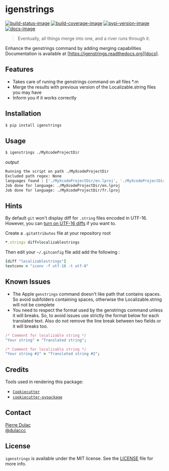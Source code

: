 # igenstrings

[![build-status-image]][travis]
[![build-coverage-image]][codecov]
[![pypi-version-image]][pypi]
[![docs-image]][docs]

> Eventually, all things merge into one, and a river runs through it.

Enhance the genstrings command by adding merging capabilities  
Documentation is available at [https://igenstrings.readthedocs.org][docs].

## Features

* Takes care of runing the genstrings command on all files \*.m
* Merge the results with previous version of the Localizable.string files you may have
* Inform you if it works correctly

## Installation

```sh
$ pip install igenstrings
```

## Usage

```sh
$ igenstrings ./MyXcodeProjectDir
```

*output*

```sh
Running the script on path ./MyXcodeProjectDir
Excluded path regex: None
languages found : ['./MyXcodeProjectDir/en.lproj', './MyXcodeProjectDir/fr.lproj']
Job done for language: ./MyXcodeProjectDir/en.lproj
Job done for language: ./MyXcodeProjectDir/fr.lproj
```

## Hints

By default `git` won't display diff for `.string` files encoded in UTF-16. However, you can [turn on UTF-16 diffs](http://blog.xk72.com/post/31456986659/diff-strings-files-in-git) if you want to.

Create a `.gitattributes` file at your repository root

```ruby
*.strings diff=localizablestrings
```

Then edit your `~/.gitconfig` file add add the following :

```ruby
[diff "localizablestrings"]
textconv = "iconv -f utf-16 -t utf-8"
```

## Known Issues

* The Apple `genstrings` command doesn't like path that contains spaces.
  So avoid subfolders containing spaces, otherwise the Localizable.string will not be complete
* You need to respect the format used by the genstrings command unless it will breaks.
  So, to avoid issues use strictly the format below for each translated text.
  Also do not remove the line break between two fields or it will breaks too.

```ruby
/* Comment for localizable string */
"Your string" = "Translated string";

/* Comment for localizable string */
"Your string #2" = "Translated string #2";
```

## Credits

Tools used in rendering this package:

*  [`Cookiecutter`][Cookiecutter]
*  [`cookiecutter-pypackage`][cookiecutter]

## Contact

[Pierre Dulac][github-dulaccc]  
[@dulaccc][twitter-dulaccc]

## License

`igenstrings` is available under the MIT license. See the [LICENSE](LICENSE) file for more info.


[build-status-image]: https://img.shields.io/travis/dulaccc/igenstrings.svg
[build-coverage-image]: https://img.shields.io/codecov/c/github/codecov/igenstrings.svg
[travis]: https://travis-ci.org/dulaccc/igenstrings
[codecov]: https://codecov.io/github/dulaccc/igenstrings?branch=master
[pypi-version-image]: https://img.shields.io/pypi/v/igenstrings.svg
[pypi]: https://pypi.python.org/pypi/igenstrings
[docs-image]: https://readthedocs.org/projects/igenstrings/badge/?version=latest
[docs]: http://igenstrings.readthedocs.org/en/latest/

[Cookiecutter]: https://github.com/audreyr/cookiecutter
[cookiecutter-pypackage]: https://github.com/audreyr/cookiecutter-pypackage
[github-dulaccc]: https://github.com/dulaccc
[twitter-dulaccc]: https://twitter.com/dulaccc
